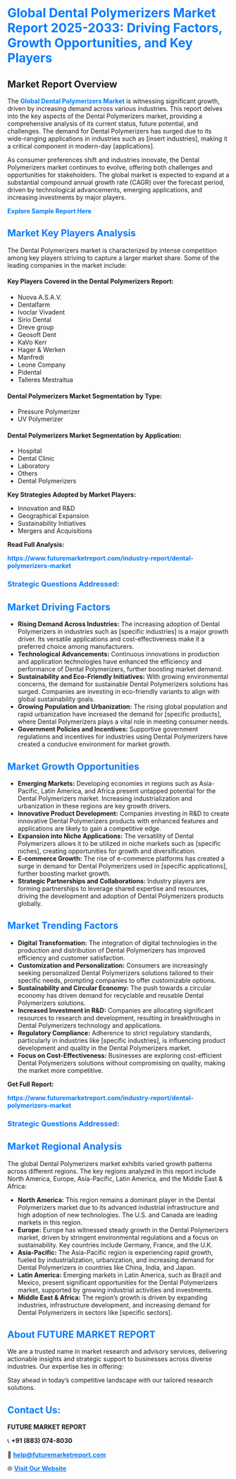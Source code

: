 <h1 style="color: #007BFF;">Global Dental Polymerizers Market Report 2025-2033: Driving Factors, Growth Opportunities, and Key Players</h1>

<section id="overview">
<h2>Market Report Overview</h2>
<p>The <a href="https://www.futuremarketreport.com/industry-report/dental-polymerizers-market" style="color: #007BFF; text-decoration: none;"><strong>Global Dental Polymerizers Market</strong></a> is witnessing significant growth, driven by increasing demand across various industries. This report delves into the key aspects of the Dental Polymerizers market, providing a comprehensive analysis of its current status, future potential, and challenges. The demand for Dental Polymerizers has surged due to its wide-ranging applications in industries such as [insert industries], making it a critical component in modern-day [applications].</p>
<p>As consumer preferences shift and industries innovate, the Dental Polymerizers market continues to evolve, offering both challenges and opportunities for stakeholders. The global market is expected to expand at a substantial compound annual growth rate (CAGR) over the forecast period, driven by technological advancements, emerging applications, and increasing investments by major players.</p>
</section>

<section id="overview">
<p><a href="https://www.futuremarketreport.com/request-sample/reportId=116770" style="color: #007BFF; text-decoration: none;"><strong>Explore Sample Report Here</strong></a></p>
</section>

<section id="key-players">
<h2 style="color: #007BFF;">Market Key Players Analysis</h2>
<p>The Dental Polymerizers market is characterized by intense competition among key players striving to capture a larger market share. Some of the leading companies in the market include:</p>
<h4>Key Players Covered in the Dental Polymerizers Report:</h4>
<ul><li>Nuova A.S.A.V.</li><li>Dentalfarm</li><li>Ivoclar Vivadent</li><li>Sirio Dental</li><li>Dreve group</li><li>Geosoft Dent</li><li>KaVo Kerr</li><li>Hager &amp; Werken</li><li>Manfredi</li><li>Leone Company</li><li>Pidental</li><li>Talleres Mestraitua</li></ul>
<h4>Dental Polymerizers Market Segmentation by Type:</h4>
<ul><li>Pressure Polymerizer</li><li>UV Polymerizer</li></ul>

<h4>Dental Polymerizers Market Segmentation by Application:</h4>
<ul><li>Hospital</li><li>Dental Clinic</li><li>Laboratory</li><li>Others</li><li>Dental Polymerizers</li></ul>
<p><strong>Key Strategies Adopted by Market Players:</strong></p>
<ul>
<li>Innovation and R&D</li>
<li>Geographical Expansion</li>
<li>Sustainability Initiatives</li>
<li>Mergers and Acquisitions</li>
</ul>
</section>

<section>
<p><strong>Read Full Analysis: </strong></p><a href="https://www.futuremarketreport.com/industry-report/dental-polymerizers-market" style="color: #007BFF; text-decoration: none;"><strong>https://www.futuremarketreport.com/industry-report/dental-polymerizers-market</strong></a>
<h3 style="color: #007BFF;">Strategic Questions Addressed:</h3>
</section>

<section id="driving-factors">
<h2 style="color: #007BFF;">Market Driving Factors</h2>
<ul>
<li><strong>Rising Demand Across Industries:</strong> The increasing adoption of Dental Polymerizers in industries such as [specific industries] is a major growth driver. Its versatile applications and cost-effectiveness make it a preferred choice among manufacturers.</li>
<li><strong>Technological Advancements:</strong> Continuous innovations in production and application technologies have enhanced the efficiency and performance of Dental Polymerizers, further boosting market demand.</li>
<li><strong>Sustainability and Eco-Friendly Initiatives:</strong> With growing environmental concerns, the demand for sustainable Dental Polymerizers solutions has surged. Companies are investing in eco-friendly variants to align with global sustainability goals.</li>
<li><strong>Growing Population and Urbanization:</strong> The rising global population and rapid urbanization have increased the demand for [specific products], where Dental Polymerizers plays a vital role in meeting consumer needs.</li>
<li><strong>Government Policies and Incentives:</strong> Supportive government regulations and incentives for industries using Dental Polymerizers have created a conducive environment for market growth.</li>
</ul>
</section>

<section id="growth-opportunities">
<h2 style="color: #007BFF;">Market Growth Opportunities</h2>
<ul>
<li><strong>Emerging Markets:</strong> Developing economies in regions such as Asia-Pacific, Latin America, and Africa present untapped potential for the Dental Polymerizers market. Increasing industrialization and urbanization in these regions are key growth drivers.</li>
<li><strong>Innovative Product Development:</strong> Companies investing in R&D to create innovative Dental Polymerizers products with enhanced features and applications are likely to gain a competitive edge.</li>
<li><strong>Expansion into Niche Applications:</strong> The versatility of Dental Polymerizers allows it to be utilized in niche markets such as [specific niches], creating opportunities for growth and diversification.</li>
<li><strong>E-commerce Growth:</strong> The rise of e-commerce platforms has created a surge in demand for Dental Polymerizers used in [specific applications], further boosting market growth.</li>
<li><strong>Strategic Partnerships and Collaborations:</strong> Industry players are forming partnerships to leverage shared expertise and resources, driving the development and adoption of Dental Polymerizers products globally.</li>
</ul>
</section>

<section id="trending-factors">
<h2 style="color: #007BFF;">Market Trending Factors</h2>
<ul>
<li><strong>Digital Transformation:</strong> The integration of digital technologies in the production and distribution of Dental Polymerizers has improved efficiency and customer satisfaction.</li>
<li><strong>Customization and Personalization:</strong> Consumers are increasingly seeking personalized Dental Polymerizers solutions tailored to their specific needs, prompting companies to offer customizable options.</li>
<li><strong>Sustainability and Circular Economy:</strong> The push towards a circular economy has driven demand for recyclable and reusable Dental Polymerizers solutions.</li>
<li><strong>Increased Investment in R&D:</strong> Companies are allocating significant resources to research and development, resulting in breakthroughs in Dental Polymerizers technology and applications.</li>
<li><strong>Regulatory Compliance:</strong> Adherence to strict regulatory standards, particularly in industries like [specific industries], is influencing product development and quality in the Dental Polymerizers market.</li>
<li><strong>Focus on Cost-Effectiveness:</strong> Businesses are exploring cost-efficient Dental Polymerizers solutions without compromising on quality, making the market more competitive.</li>
</ul>
</section>

<section>
<p><strong>Get Full Report: </strong></p><a href="https://www.futuremarketreport.com/industry-report/dental-polymerizers-market" style="color: #007BFF; text-decoration: none;"><strong>https://www.futuremarketreport.com/industry-report/dental-polymerizers-market</strong></a>
<h3 style="color: #007BFF;">Strategic Questions Addressed:</h3>
</section>


<section id="regional-analysis">
<h2 style="color: #007BFF;">Market Regional Analysis</h2>
<p>The global Dental Polymerizers market exhibits varied growth patterns across different regions. The key regions analyzed in this report include North America, Europe, Asia-Pacific, Latin America, and the Middle East & Africa:</p>
<ul>
<li><strong>North America:</strong> This region remains a dominant player in the Dental Polymerizers market due to its advanced industrial infrastructure and high adoption of new technologies. The U.S. and Canada are leading markets in this region.</li>
<li><strong>Europe:</strong> Europe has witnessed steady growth in the Dental Polymerizers market, driven by stringent environmental regulations and a focus on sustainability. Key countries include Germany, France, and the U.K.</li>
<li><strong>Asia-Pacific:</strong> The Asia-Pacific region is experiencing rapid growth, fueled by industrialization, urbanization, and increasing demand for Dental Polymerizers in countries like China, India, and Japan.</li>
<li><strong>Latin America:</strong> Emerging markets in Latin America, such as Brazil and Mexico, present significant opportunities for the Dental Polymerizers market, supported by growing industrial activities and investments.</li>
<li><strong>Middle East & Africa:</strong> The region’s growth is driven by expanding industries, infrastructure development, and increasing demand for Dental Polymerizers in sectors like [specific sectors].</li>
</ul>
</section>

<footer>
<h2 style="color: #007BFF;">About FUTURE MARKET REPORT</h2>
<p>We are a trusted name in market research and advisory services, delivering actionable insights and strategic support to businesses across diverse industries. Our expertise lies in offering:</p>

<p>Stay ahead in today’s competitive landscape with our tailored research solutions.</p>

<h2 style="color: #007BFF;">Contact Us:</h2>
<p><strong>FUTURE MARKET REPORT</strong></p>
<p>📞 <strong>+91 (883) 074-8030</strong></p>
<p>📧 <strong><a href="mailto:help@futuremarketreport.com" style="color: #007BFF;">help@futuremarketreport.com</a></strong></p>
<p>🌐 <strong><a href="https://www.futuremarketreport.com/" style="color: #007BFF;">Visit Our Website</a></strong></p>
</footer>